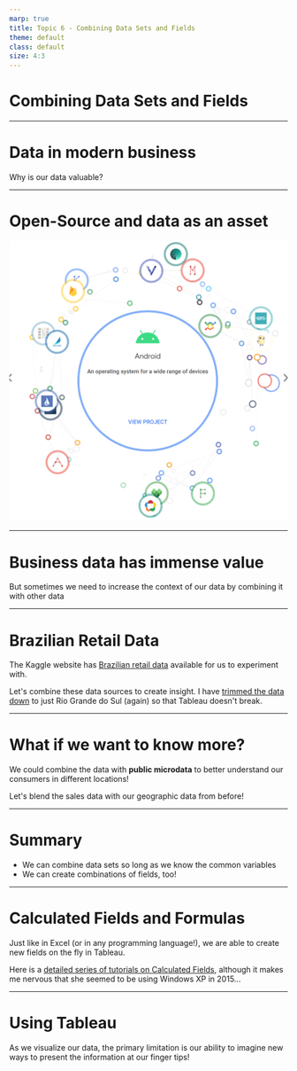 ```yaml
---
marp: true
title: Topic 6 - Combining Data Sets and Fields
theme: default
class: default
size: 4:3
---
```


# Combining Data Sets and Fields

---

# Data in modern business

Why is our data valuable?

---

# Open-Source and data as an asset

![bg left 100%](google_open_source.png)

---

# Business data has immense value

But sometimes we need to increase the context of our data by combining it with other data

---

# Brazilian Retail Data

The Kaggle website has [Brazilian retail data](https://www.kaggle.com/olistbr/brazilian-ecommerce#) available for us to experiment with. 

Let's combine these data sources to create insight. I have [trimmed the data down](https://github.com/dustywhite7/Econ4350/tree/master/Data/BrazilianSalesDataRS) to just Rio Grande do Sul (again) so that Tableau doesn't break.

---

# What if we want to know more?

We could combine the data with **public microdata** to better understand our consumers in different locations!

Let's blend the sales data with our geographic data from before!

---

# Summary

- We can combine data sets so long as we know the common variables
- We can create combinations of fields, too!

---

# Calculated Fields and Formulas

Just like in Excel (or in any programming language!), we are able to create new fields on the fly in Tableau.

Here is a [detailed series of tutorials on Calculated Fields](https://interworks.com/blog/ccapitula/2015/03/24/tableau-essentials-calculated-fields-introduction), although it makes me nervous that she seemed to be using Windows XP in 2015...

---

# Using Tableau

As we visualize our data, the primary limitation is our ability to imagine new ways to present the information at our finger tips!